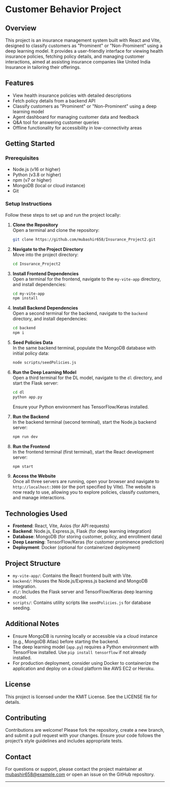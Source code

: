 # Customer Behavior Project

## Overview

This project is an insurance management system built with React and Vite, designed to classify customers as "Prominent" or "Non-Prominent" using a deep learning model. It provides a user-friendly interface for viewing health insurance policies, fetching policy details, and managing customer interactions, aimed at assisting insurance companies like United India Insurance in tailoring their offerings.

## Features

- View health insurance policies with detailed descriptions
- Fetch policy details from a backend API
- Classify customers as "Prominent" or "Non-Prominent" using a deep learning model
- Agent dashboard for managing customer data and feedback
- Q&A tool for answering customer queries
- Offline functionality for accessibility in low-connectivity areas

## Getting Started

### Prerequisites

- Node.js (v16 or higher)
- Python (v3.8 or higher)
- npm (v7 or higher)
- MongoDB (local or cloud instance)
- Git

### Setup Instructions

Follow these steps to set up and run the project locally:

1. **Clone the Repository**\
   Open a terminal and clone the repository:

   ```bash
   git clone https://github.com/mubashir658/Insurance_Project2.git
   ```

2. **Navigate to the Project Directory**\
   Move into the project directory:

   ```bash
   cd Insurance_Project2
   ```

3. **Install Frontend Dependencies**\
   Open a terminal for the frontend, navigate to the `my-vite-app` directory, and install dependencies:

   ```bash
   cd my-vite-app
   npm install
   ```

4. **Install Backend Dependencies**\
   Open a second terminal for the backend, navigate to the `backend` directory, and install dependencies:

   ```bash
   cd backend
   npm i
   ```

5. **Seed Policies Data**\
   In the same backend terminal, populate the MongoDB database with initial policy data:

   ```bash
   node scripts/seedPolicies.js
   ```

6. **Run the Deep Learning Model**\
   Open a third terminal for the DL model, navigate to the `dl` directory, and start the Flask server:

   ```bash
   cd dl
   python app.py
   ```

   Ensure your Python environment has TensorFlow/Keras installed.

7. **Run the Backend**\
   In the backend terminal (second terminal), start the Node.js backend server:

   ```bash
   npm run dev
   ```

8. **Run the Frontend**\
   In the frontend terminal (first terminal), start the React development server:

   ```bash
   npm start
   ```

9. **Access the Website**\
   Once all three servers are running, open your browser and navigate to `http://localhost:3000` (or the port specified by Vite). The website is now ready to use, allowing you to explore policies, classify customers, and manage interactions.

## Technologies Used

- **Frontend**: React, Vite, Axios (for API requests)
- **Backend**: Node.js, Express.js, Flask (for deep learning integration)
- **Database**: MongoDB (for storing customer, policy, and enrollment data)
- **Deep Learning**: TensorFlow/Keras (for customer prominence prediction)
- **Deployment**: Docker (optional for containerized deployment)

## Project Structure

- `my-vite-app/`: Contains the React frontend built with Vite.
- `backend/`: Houses the Node.js/Express.js backend and MongoDB integration.
- `dl/`: Includes the Flask server and TensorFlow/Keras deep learning model.
- `scripts/`: Contains utility scripts like `seedPolicies.js` for database seeding.

## Additional Notes

- Ensure MongoDB is running locally or accessible via a cloud instance (e.g., MongoDB Atlas) before starting the backend.
- The deep learning model (`app.py`) requires a Python environment with TensorFlow installed. Use `pip install tensorflow` if not already installed.
- For production deployment, consider using Docker to containerize the application and deploy on a cloud platform like AWS EC2 or Heroku.

## License

This project is licensed under the KMIT License. See the LICENSE file for details.

## Contributing

Contributions are welcome! Please fork the repository, create a new branch, and submit a pull request with your changes. Ensure your code follows the project’s style guidelines and includes appropriate tests.

## Contact

For questions or support, please contact the project maintainer at mubashir658@example.com or open an issue on the GitHub repository.

---